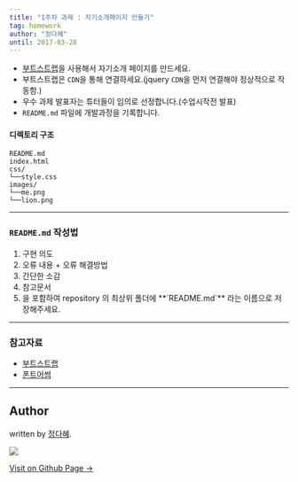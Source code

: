 ```yaml
---
title: "1주차 과제 : 자기소개페이지 만들기"
tag: homework
author: "정다혜"
until: 2017-03-28
---
```


- [부트스트랩](https://getbootstrap.com/)을 사용해서 자기소개 페이지를 만드세요.
- 부트스트랩은 `CDN`을 통해 연결하세요.(jquery `CDN`을 먼저 연결해야 정상적으로 작동함.)
- 우수 과제 발표자는 튜터들이 임의로 선정합니다.(수업시작전 발표)
- `README.md` 파일에 개발과정을 기록합니다.

#### 디렉토리 구조

```
README.md
index.html
css/
└──style.css
images/
└──me.png
└──lion.png
```

---
<div class="well well-sm">
  	<h3><code class="highlighter-rouge">README.md</code> 작성법</h3>
  	<ol> 
	  <li>구현 의도</li>
      <li>오류 내용 + 오류 해결방법</li>
      <li>간단한 소감</li>
      <li>참고문서<li>
      을 포함하여 repository 의 최상위 폴더에 **`README.md`** 라는 이름으로 저장해주세요.
	</ol>
</div>


---

### 참고자료

- [부트스트랩](http://getbootstrap.com/)
- [폰트어썸](http://fontawesome.io/)

---

## Author

written by [정다혜](https://dh00023.github.io).

![](https://avatars.githubusercontent.com/dh00023?v=2&s=100)

<a href="https://dh00023.github.io" target="_blank" class="btn btn-black"><i class="fa fa-github fa-lg"></i> Visit on Github Page &rarr;</a>
